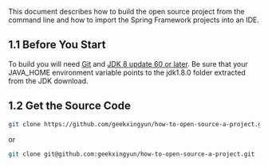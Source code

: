 This document describes how to build the open source project from the command line and how to import the Spring Framework projects into an IDE.

## 1.1 Before You Start

To build you will need [Git](https://help.github.com/set-up-git-redirect) and [JDK 8 update 60 or later](https://www.oracle.com/technetwork/java/javase/downloads/index.html). Be sure that your JAVA_HOME environment variable points to the jdk1.8.0 folder extracted from the JDK download.

## 1.2 Get the Source Code

```bash
git clone https://github.com/geekxingyun/how-to-open-source-a-project.git
```
or
```bash
git clone git@github.com:geekxingyun/how-to-open-source-a-project.git
```



